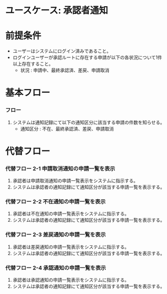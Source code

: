# ユースケース: 承認者通知

# 前提条件

- ユーザーはシステムにログイン済みであること。
- ログインユーザーが承認ルートに存在する申請が以下の各状況について1件以上存在すること。
    - 状況 : 申請中、最終承認済、差戻、申請取消

# 基本フロー

### フロー

1. システムは通知記録にて以下の通知区分に該当する申請の件数を知らせる。
    - 通知区分 : 不在、最終承認済、差戻、申請取消

# 代替フロー

### 代替フロー 2-1 申請取消通知の申請一覧を表示

1. 承認者は申請取消通知の申請一覧表示をシステムに指示する。
1. システムは承認者の通知記録にて通知区分が該当する申請一覧を表示する。

### 代替フロー 2-2 不在通知の申請一覧を表示

1. 承認者は不在通知の申請一覧表示をシステムに指示する。
1. システムは承認者の通知記録にて通知区分が該当する申請一覧を表示する。

### 代替フロー 2-3 差戻通知の申請一覧を表示

1. 承認者は差戻通知の申請一覧表示をシステムに指示する。
1. システムは承認者の通知記録にて通知区分が該当する申請一覧を表示する。

### 代替フロー 2-4 承認通知の申請一覧を表示

1. 承認者は承認通知の申請一覧表示をシステムに指示する。
1. システムは承認者の通知記録にて通知区分が該当する申請一覧を表示する。

